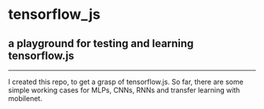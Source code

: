 # tensorflow_js
## a playground for testing and learning tensorflow.js
___

I created this repo, to get a grasp of tensorflow.js.
So far, there are some simple working cases for MLPs, CNNs, RNNs and transfer learning with mobilenet. 
